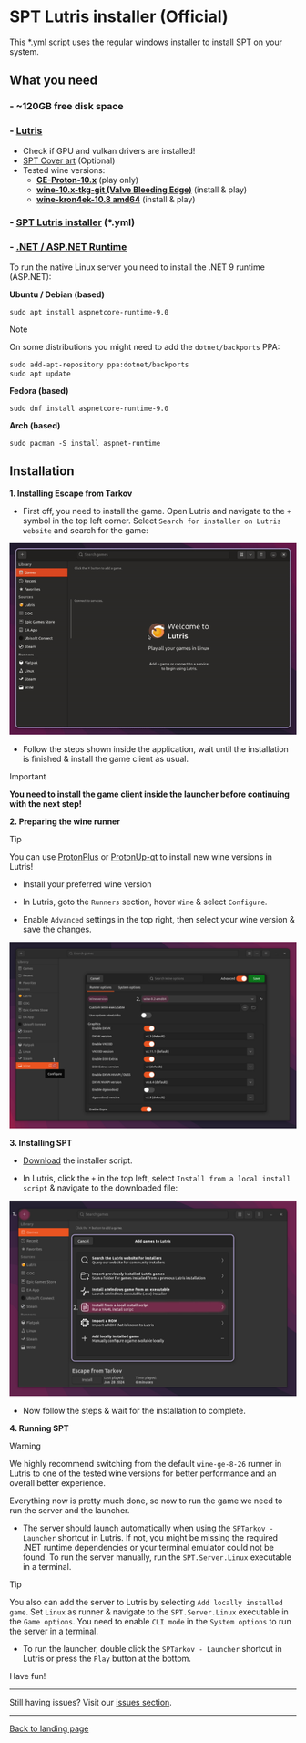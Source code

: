 
# SPT Lutris installer (Official)

This *.yml script uses the regular windows installer to install SPT on your system.

## What you need

### - **~120GB free disk space**

### - **[Lutris](https://lutris.net/downloads)**
- Check if GPU and vulkan drivers are installed!
- [SPT Cover art](../../docs/lutris/cover_art.md) (Optional)
- Tested wine versions:
    - **[GE-Proton-10.x](https://github.com/GloriousEggroll/proton-ge-custom/releases)** (play only)
    - **[wine-10.x-tkg-git (Valve Bleeding Edge)](https://github.com/Frogging-Family/wine-tkg-git/actions/workflows/wine-valvexbe.yml)** (install & play)
    - **[wine-kron4ek-10.8 amd64](https://github.com/Kron4ek/Wine-Builds/releases/tag/10.8)** (install & play)
        
### - **[SPT Lutris installer](../../installers/lutris-installer-official.yml) (*.yml)**

### - [.NET / ASP.NET Runtime](https://dotnet.microsoft.com/en-us/download/dotnet/9.0)
To run the native Linux server you need to install the .NET 9 runtime (ASP.NET):

**Ubuntu / Debian (based)**
```
sudo apt install aspnetcore-runtime-9.0
```

> [!NOTE]
> On some distributions you might need to add the `dotnet/backports` PPA:

```
sudo add-apt-repository ppa:dotnet/backports
sudo apt update
```
**Fedora (based)**
```
sudo dnf install aspnetcore-runtime-9.0
```

**Arch (based)**
```
sudo pacman -S install aspnet-runtime
```

## Installation

**1. Installing Escape from Tarkov**

- First off, you need to install the game. Open Lutris and navigate to the `+` symbol in the top left corner. Select `Search for installer on Lutris website` and search for the game:

<img src="../../media/lutris/tarkov.gif" width="580">

- Follow the steps shown inside the application, wait until the installation is finished & install the game client as usual.

> [!IMPORTANT]
> **You need to install the game client inside the launcher before continuing with the next step!**


**2. Preparing the wine runner**

> [!TIP]
> You can use [ProtonPlus](https://flathub.org/apps/com.vysp3r.ProtonPlus) or [ProtonUp-qt](https://davidotek.github.io/protonup-qt/) to install new wine versions in Lutris!

- Install your preferred wine version

- In Lutris, goto the `Runners` section, hover `Wine` & select `Configure`.

- Enable `Advanced` settings in the top right, then select your wine version & save the changes.

<img src="../../media/lutris/wine.jpg" alt="drawing" width="580"/>


**3. Installing SPT**

- [Download](../../installers/lutris-installer-official.yml) the installer script.

- In Lutris, click the `+` in the top left, select `Install from a local install script` & navigate to the downloaded file:

<img src="../../media/lutris/install_script.jpg" alt="drawing" width="580"/>

- Now follow the steps & wait for the installation to complete.

**4. Running SPT**

> [!WARNING]
> We highly recommend switching from the default `wine-ge-8-26` runner in Lutris to one of the tested wine versions for better performance and an overall better experience.

Everything now is pretty much done, so now to run the game we need to run the server and the launcher.

- The server should launch automatically when using the `SPTarkov - Launcher` shortcut in Lutris. If not, you might be missing the required .NET runtime dependencies or your terminal emulator could not be found. To run the server manually, run the `SPT.Server.Linux` executable in a terminal.

> [!TIP]
> You also can add the server to Lutris by selecting `Add locally installed game`. Set `Linux` as runner & navigate to the `SPT.Server.Linux` executable in the `Game options`. You need to enable `CLI mode` in the `System options` to run the server in a terminal.

- To run the launcher, double click the `SPTarkov - Launcher` shortcut in Lutris or press the `Play` button at the bottom.

Have fun!

***
Still having issues? Visit our [issues section](../../docs/issues.md).

***
[Back to landing page](../../README.md)
